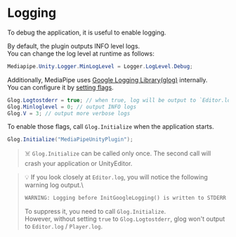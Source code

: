 # Logging

To debug the application, it is useful to enable logging.

By default, the plugin outputs INFO level logs.\
You can change the log level at runtime as follows:

```cs
Mediapipe.Unity.Logger.MinLogLevel = Logger.LogLevel.Debug;
```

Additionally, MediaPipe uses [Google Logging Library(glog)](https://github.com/google/glog) internally.\
You can configure it by [setting flags](https://github.com/google/glog#setting-flags).

```cs
Glog.Logtostderr = true; // when true, log will be output to `Editor.log` / `Player.log`
Glog.Minloglevel = 0; // output INFO logs
Glog.V = 3; // output more verbose logs
```

To enable those flags, call `Glog.Initialize` when the application starts.

```cs
Glog.Initialize("MediaPipeUnityPlugin");
```

> :skull_and_crossbones: `Glog.Initialize` can be called only once. The second call will crash your application or UnityEditor.

> :bulb: If you look closely at `Editor.log`, you will notice the following warning log output.\
>
> ```txt
> WARNING: Logging before InitGoogleLogging() is written to STDERR
> ```
>
> To suppress it, you need to call `Glog.Initialize`.\
> However, without setting `true` to `Glog.Logtostderr`, glog won't output to `Editor.log` / `Player.log`.
